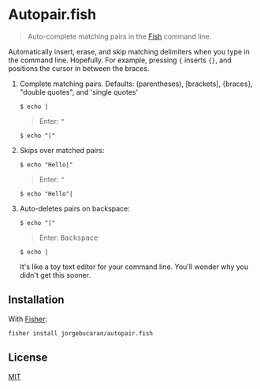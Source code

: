 # Autopair.fish

> Auto-complete matching pairs in the [Fish](https://fishshell.com) command line.

Automatically insert, erase, and skip matching delimiters when you type in the command line. Hopefully. For example, pressing `{` inserts `{}`, and positions the cursor in between the braces.

1. Complete matching pairs. Defaults: (parentheses), [brackets], {braces}, "double quotes", and 'single quotes'

   ```console
   $ echo |
   ```

   > Enter: <kbd>"</kbd>

   ```console
   $ echo "|"
   ```

2. Skips over matched pairs:

   ```console
   $ echo "Hello|"
   ```

   > Enter: <kbd>"</kbd>

   ```console
   $ echo "Hello"|
   ```

3. Auto-deletes pairs on backspace:

   ```console
   $ echo "|"
   ```

   > Enter: <kbd>Backspace</kbd>

   ```console
   $ echo |
   ```

   It's like a toy text editor for your command line. You'll wonder why you didn't get this sooner.

## Installation

With [Fisher](https://github.com/jorgebucaran/fisher):

```console
fisher install jorgebucaran/autopair.fish
```

## License

[MIT](LICENSE.md)
